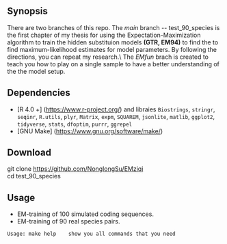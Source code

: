 ## Synopsis
There are two branches of this repo. The *main* branch -- test_90_species is  the first chapter of my thesis for using the Expectation-Maximization algorithm to train the hidden substituion models **(GTR, EM94)** to find the to find maximum-likelihood estimates for model parameters. By following the directions, you can repeat my research.\\ 
The *EMfun* brach is created to teach you how to play on a single sample to have a better understanding of the the model setup. 

## Dependencies
* [R 4.0 +]  (https://www.r-project.org/) and libraies `Biostrings`, `stringr`, `seqinr`, `R.utils`, `plyr`, `Matrix`, `expm`, `SQUAREM`, `jsonlite`, `matlib`, `ggplot2`, `tidyverse`, `stats`, `dfoptim`, `purrr`, `ggrepel`
* [GNU Make] (https://www.gnu.org/software/make/)

## Download
git clone https://github.com/NonglongSu/EMziqi  
cd test_90_species          

## Usage  
* EM-training of 100 simulated coding sequences.   
* EM-training of 90 real species pairs.  

```
Usage: make help    show you all commands that you need

```
